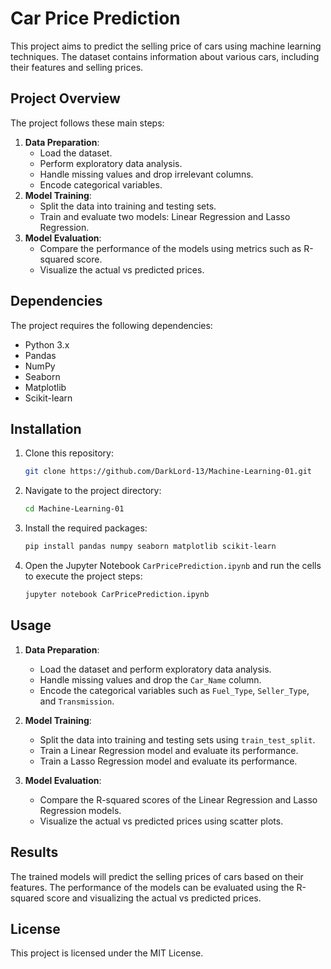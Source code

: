 # Car Price Prediction

This project aims to predict the selling price of cars using machine learning techniques. The dataset contains information about various cars, including their features and selling prices.

## Project Overview

The project follows these main steps:
1. **Data Preparation**:
    - Load the dataset.
    - Perform exploratory data analysis.
    - Handle missing values and drop irrelevant columns.
    - Encode categorical variables.
2. **Model Training**:
    - Split the data into training and testing sets.
    - Train and evaluate two models: Linear Regression and Lasso Regression.
3. **Model Evaluation**:
    - Compare the performance of the models using metrics such as R-squared score.
    - Visualize the actual vs predicted prices.

## Dependencies

The project requires the following dependencies:
- Python 3.x
- Pandas
- NumPy
- Seaborn
- Matplotlib
- Scikit-learn

## Installation

1. Clone this repository:
    ```sh
    git clone https://github.com/DarkLord-13/Machine-Learning-01.git
    ```

2. Navigate to the project directory:
    ```sh
    cd Machine-Learning-01
    ```

3. Install the required packages:
    ```sh
    pip install pandas numpy seaborn matplotlib scikit-learn
    ```

4. Open the Jupyter Notebook `CarPricePrediction.ipynb` and run the cells to execute the project steps:
    ```sh
    jupyter notebook CarPricePrediction.ipynb
    ```

## Usage

1. **Data Preparation**:
    - Load the dataset and perform exploratory data analysis.
    - Handle missing values and drop the `Car_Name` column.
    - Encode the categorical variables such as `Fuel_Type`, `Seller_Type`, and `Transmission`.

2. **Model Training**:
    - Split the data into training and testing sets using `train_test_split`.
    - Train a Linear Regression model and evaluate its performance.
    - Train a Lasso Regression model and evaluate its performance.

3. **Model Evaluation**:
    - Compare the R-squared scores of the Linear Regression and Lasso Regression models.
    - Visualize the actual vs predicted prices using scatter plots.

## Results

The trained models will predict the selling prices of cars based on their features. The performance of the models can be evaluated using the R-squared score and visualizing the actual vs predicted prices.

## License

This project is licensed under the MIT License.
